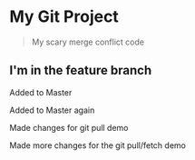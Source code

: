 # My Git Project

>   My scary merge conflict code

## I'm in the feature branch

Added to Master

Added to Master again

Made changes for git pull demo

Made more changes for the git pull/fetch demo
